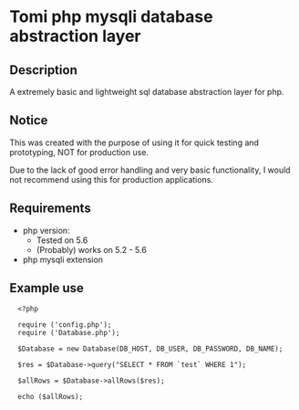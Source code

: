 # Tomi php mysqli database abstraction layer

## Description

A extremely basic and lightweight sql database abstraction layer for php.

## Notice

This was created with the purpose of using it for quick testing and prototyping, NOT for production use.

Due to the lack of good error handling and very basic functionality, I would not recommend using this for production applications.

## Requirements

  * php version:
      * Tested on 5.6
      * (Probably) works on 5.2 - 5.6
  * php mysqli extension

## Example use

      <?php

      require ('config.php');
      require ('Database.php');

      $Database = new Database(DB_HOST, DB_USER, DB_PASSWORD, DB_NAME);

      $res = $Database->query("SELECT * FROM `test` WHERE 1");

      $allRows = $Database->allRows($res);

      echo ($allRows);
